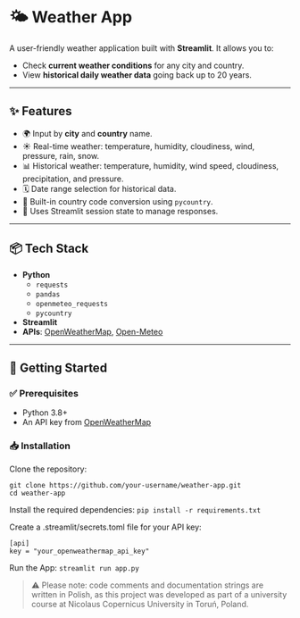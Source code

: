 # 🌤️ Weather App

A user-friendly weather application built with **Streamlit**. It allows you to:

- Check **current weather conditions** for any city and country.
- View **historical daily weather data** going back up to 20 years.

---

## ✨ Features

- 🌍 Input by **city** and **country** name.
- ☀️ Real-time weather: temperature, humidity, cloudiness, wind, pressure, rain, snow.
- 📊 Historical weather: temperature, humidity, wind speed, cloudiness, precipitation, and pressure.
- 🗓️ Date range selection for historical data.
- 🧭 Built-in country code conversion using `pycountry`.
- 📁 Uses Streamlit session state to manage responses.

---

## 📦 Tech Stack

- **Python**
  - `requests`
  - `pandas`
  - `openmeteo_requests`
  - `pycountry`
- **Streamlit**
- **APIs**: [OpenWeatherMap](https://openweathermap.org/api), [Open-Meteo](https://open-meteo.com)

---

## 🚀 Getting Started

### ✅ Prerequisites

- Python 3.8+
- An API key from [OpenWeatherMap](https://home.openweathermap.org/api_keys)

### 📥 Installation

Clone the repository:
```
git clone https://github.com/your-username/weather-app.git
cd weather-app
```

Install the required dependencies:
`pip install -r requirements.txt`

Create a .streamlit/secrets.toml file for your API key:
```
[api]
key = "your_openweathermap_api_key"
```

Run the App:
`streamlit run app.py`

> ⚠️ Please note: code comments and documentation strings are written in Polish, as this project was developed as part of a university course at Nicolaus Copernicus University in Toruń, Poland.
